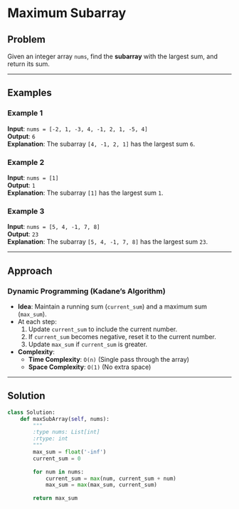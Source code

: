 # Maximum Subarray

## Problem

Given an integer array `nums`, find the **subarray** with the largest sum, and return its sum.

---

## Examples

### Example 1
**Input**: `nums = [-2, 1, -3, 4, -1, 2, 1, -5, 4]`  
**Output**: `6`  
**Explanation**: The subarray `[4, -1, 2, 1]` has the largest sum `6`.

### Example 2
**Input**: `nums = [1]`  
**Output**: `1`  
**Explanation**: The subarray `[1]` has the largest sum `1`.

### Example 3
**Input**: `nums = [5, 4, -1, 7, 8]`  
**Output**: `23`  
**Explanation**: The subarray `[5, 4, -1, 7, 8]` has the largest sum `23`.

---

## Approach

### Dynamic Programming (Kadane’s Algorithm)
- **Idea**: Maintain a running sum (`current_sum`) and a maximum sum (`max_sum`).  
- At each step:
  1. Update `current_sum` to include the current number.
  2. If `current_sum` becomes negative, reset it to the current number.
  3. Update `max_sum` if `current_sum` is greater.
- **Complexity**:
  - **Time Complexity**: `O(n)` (Single pass through the array)
  - **Space Complexity**: `O(1)` (No extra space)

---

## Solution

```python
class Solution:
    def maxSubArray(self, nums):
        """
        :type nums: List[int]
        :rtype: int
        """
        max_sum = float('-inf')
        current_sum = 0
        
        for num in nums:
            current_sum = max(num, current_sum + num)
            max_sum = max(max_sum, current_sum)
        
        return max_sum

